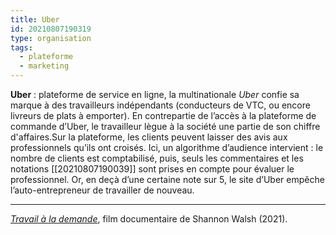 ```yaml
---
title: Uber
id: 20210807190319
type: organisation
tags:
  - plateforme
  - marketing
---
```

           

**Uber** : plateforme de service en ligne, la multinationale _Uber_ confie sa marque à des travailleurs indépendants (conducteurs de VTC, ou encore livreurs de plats à emporter). En contrepartie de l’accès à la plateforme de commande d’Uber, le travailleur lègue à la société une partie de son chiffre d'affaires.Sur la plateforme, les clients peuvent laisser des avis aux professionnels qu’ils ont croisés. Ici, un algorithme d’audience intervient : le nombre de clients est comptabilisé, puis, seuls les commentaires et les notations [[20210807190039]]  sont prises en compte pour évaluer le professionnel. 
Or, en deçà d’une certaine note sur 5, le site d’Uber empêche l’auto-entrepreneur de travailler de nouveau.

  

---

 [_Travail à la demande_](https://www.arte.tv/fr/videos/075833-000-A/travail-a-la-demande/), film documentaire de Shannon Walsh (2021).